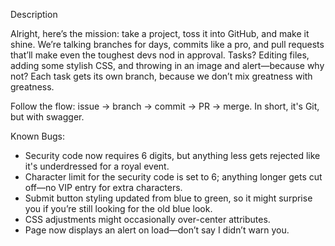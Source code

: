Description


Alright, here’s the mission: take a project, toss it into GitHub, and make it shine. We’re talking branches for days, commits like a pro, and pull requests that’ll make even the toughest devs nod in approval. Tasks? Editing files, adding some stylish CSS, and throwing in an image and alert—because why not? Each task gets its own branch, because we don’t mix greatness with greatness. 

Follow the flow: issue → branch → commit → PR → merge. In short, it's Git, but with swagger.


Known Bugs:

-  Security code now requires 6 digits, but anything less gets rejected like it's underdressed for a royal event.
-  Character limit for the security code is set to 6; anything longer gets cut off—no VIP entry for extra characters.
-  Submit button styling updated from blue to green, so it might surprise you if you’re still looking for the old blue look.
-  CSS adjustments might occasionally over-center attributes.
-  Page now displays an alert on load—don’t say I didn’t warn you.
